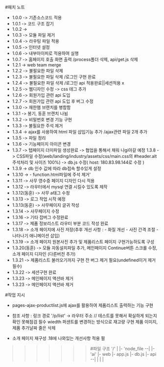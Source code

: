 #패치 노트

- 1.0.0 -> 기존소스코드 적용
- 1.0.1 -> 코드 구조 잡기
- 1.0.2 ->
- 1.0.3 -> 모듈 파일 제거
- 1.0.4 -> 라우팅 파일 적용
- 1.0.5 -> 인터넷 설정
- 1.0.6 -> 내부아이피로 적용하여 실행
- 1.0.7 -> 홈페이지 호출 화면 출력 /process폴더 삭제, api/get.js 삭제
- 1.2.1 -> web team merge
- 1.2.2 -> 불필요한 파일 삭제
- 1.2.3 -> 불필요한 파일 삭제 /로그인 구현 완료
- 1.2.4 -> 불필요한 파일 삭제 /로그인 api 적용완료||세션적용 x
- 1.2.5 -> 웹디자인 수정 -> css 테그 추가
- 1.2.6 -> 회원가입 관련 api 도입
- 1.2.7 -> 회원가입 관련 api 도입 후 버그 수정
- 1.3.0 -> 재한햄 브랜치를 병합함
- 1.3.1 -> 봉기, 동훈 브랜치 나뉨
- 1.3.2 -> 비밀번호 변경 기능 구현
- 1.3.3 -> 불필요한 주석 제거
- 1.3.4 -> ajax를 사용하여 html 파일 삽입기능 추가 /ajax관련 파일 2개 추가
- 1.3.5 -> 파일 정리
- 1.3.6 -> 기능페이지 아이콘 변경
- 1.3.7 -> 텝페이지 더미파일 생성완료 -> 협업을 통해서 채워 나gi아갈 예정
  1.3.8 -> CSS파일 수정(web/landing/industry/assets/css/main.css의 #header.alt 주석처리 및 사이즈 100%) -> db.js 수정( host: 180.83.98.144로 수정 )
- 1.3.9 -> db 인수 값에 따라 db접속 할수있게 설정
- 1.3.10 -> - function.html파일에 주석 제거'
- 1.3.11 -> 사무 영수증 페이지 디자인 다시 적용
- 1.3.12 -> 라우터에서 mysql 연결 시킬수 있도록 제작
- 1.3.12(동훈) -> 사무 a태그 수정
- 1.3.13 -> 로그 작업 시작 예정
- 1.3.13(동훈) -> 사무페이지 글귀 작성
- 1.3.14 -> 사무페이지 수정
- 1.3.16 -> 기타 잡버그 수정완료
- 1.3.17 -> 제품 정보리스트 라우터 부분 코드 작성 완료
- 1.3.18 -> 소개 페이지에 사진 저장(추후 개선 사항 : - 화질 개선 - 사진 간격 조절 - 나타나기 애니메이션 삽입)
- 1.3.19 -> 소개 페이지 원본사진 추가 및 제품리스트 페이지 구현가능하도록 구성
- 1.3.20(동훈) -> 모듈 자동설치파일 추가, 메인페이지 Continue버튼 스크롤 수정, 소개 페이지 디자인 (다른버전 추가)
- 1.3.21 -> 제품리스트 불러오기까지 구현 잔 버그 제거 필요(undefined이거 제거 필수)
- 1.3.22 -> 세션구현 완료
- 1.3.23 -> 메인페이지 액션바 제거
- 1.3.23 -> 메인페이지 액션바 제거




#작업 지시
- pages-ajax-productlist.js에 ajax를 활용하여 제품리스트 출력하는 기능 구현
- 참조 사항 : 링크 경로 '/p/list' -> 라우터 주소 // 테스트를 못해서 확실하게 되는지 확인 못해점검 필수
             wiedth 퍼샌트를 변경하는 방식으로 재고량 구현
             제품 이미지, 제품 추가날짜 줄은 삭제 
          
- 소개 페이지 재구성 .18에 나와있는 개선사항 적용 필 




>>>>>>> #파일 구조
>>>>>>> '/'
>>>>>>> |
>>>>>>> |- 'node_file --|
>>>>>>> |- 'ai'         |- web
>>>>>>> |- app.js
>>>>>>> |- db.js
>>>>>>> |- api  --|
>>>>>>> |         |
>>>>>>> |
>>>>>>>
>>>>>>
>>>>>
>>>>
>>>
>>
